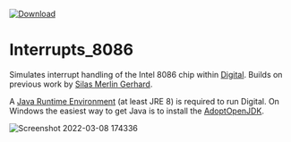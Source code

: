 [![Download](https://raw.githubusercontent.com/hneemann/Digital/master/distribution/Download.svg)](https://github.com/TXAE/Interrupts_8086/releases/latest/download/Interrupts_8086.exe)

# Interrupts_8086 #

Simulates interrupt handling of the Intel 8086 chip within [Digital](https://github.com/hneemann/Digital).
Builds on previous work by [Silas Merlin Gerhard](https://www.linkedin.com/in/silas-merlin-gerhard-101645153/).

A [Java Runtime Environment](https://www.java.com/) (at least JRE 8) is required to run Digital. 
On Windows the easiest way to get Java is to install the [AdoptOpenJDK](https://adoptopenjdk.net/).

![Screenshot 2022-03-08 174336](https://user-images.githubusercontent.com/70020564/157284449-8232f69c-009e-4037-bad4-978231b3f1e2.png)
